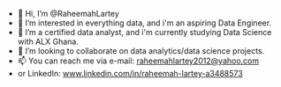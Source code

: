 - 👋 Hi, I’m @RaheemahLartey  
- 👀 I’m interested in everything data, and i'm an aspiring Data Engineer.
- 🌱 I’m a certified data analyst, and i'm currently studying Data Science with ALX Ghana.
- 💞️ I’m looking to collaborate on data analytics/data science projects.
- 📫 You can reach me via e-mail: raheemahlartey2012@yahoo.com
- or LinkedIn: www.linkedin.com/in/raheemah-lartey-a3488573

<!---
Raheemah Lartey is a ✨ special ✨ repository because its `README.md` (this file) appears on your GitHub profile.
You can click the Preview link to take a look at your changes.
--->
